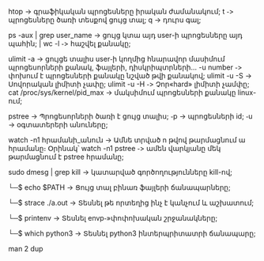 htop  -> գրաֆիկական պրոցեսները իրական ժամանակում;
    t ֊> պրոցեսները ծառի տեսքով ցույց տալ;
    q -> դուրս գալ;

ps -aux | grep user_name -> ցույց կտա այդ user-ի պրոցեսները այդ պահին; | wc -l ֊> հաշվել քանակը;


ulimit -a -> ցույցե տալիս user֊ի կողմից հնարավոր մասիմում պրոցեսորների քանակ, ֆայլերի, դիսկրիպտրների․․․
       -u number ֊> փոխում է պրոցեսների քանակը նշված թվի քանակով;
            ulimit -u -S -> Սովորական լիմիտի չափը;
            ulimit -u -H ֊> Չոր«hard» լիմիտի չամփը;
cat /proc/sys/kernel/pid_max -> մակսիմում պրոցեսների քանակը linux-ում; 

pstree -> Պրոցեսորների ծառի է ցույց տալիս;
       ֊p -> պրոցեսների id;
       ֊u -> օգտատերերի անուները;

watch -n1 հրամանի_անուն -> Ամնե տրված n թվով թարմացնում ա հրամանը։
        Օրինակ՝ watch -n1 pstree ֊> ամեն վարկյանը մեկ թարմացնում է pstree հրամանը;

sudo dmesg | grep kill -> կատարված գործողությունները kill-ով;

└─$ echo $PATH -> Ցույց տալ բինառ ֆայլերի ճանապարները;

└─$ strace ./a.out -> Տեսնել թե որտեղից ինչ է կանչում և աշխատում;

└─$ printenv -> Տեսնել envp֊»փոփոխական շրջանակները;

└─$ which python3 -> Տեսնել python3 ինտերպրիտատրի ճանապարը;

man 2 dup
